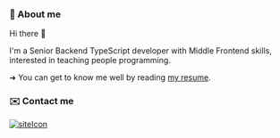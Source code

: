 [siteIcon]: https://img.shields.io/static/v1?label=site&message=visit&style=for-the-badge&color=454545&logo=webstorm
[siteURL]: https://nyashmyash99.dev

### 🧑 About me
Hi there 👋

I'm a Senior Backend TypeScript developer with Middle Frontend skills, interested in teaching people programming.

➜ You can get to know me well by reading [my resume](https://resume.nyashmyash99.dev).

### ✉️ Contact me
[![siteIcon]][siteURL]
